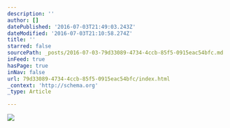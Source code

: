 ```yaml
---
description: ''
author: []
datePublished: '2016-07-03T21:49:03.243Z'
dateModified: '2016-07-03T21:10:58.274Z'
title: ''
starred: false
sourcePath: _posts/2016-07-03-79d33089-4734-4ccb-85f5-0915eac54bfc.md
inFeed: true
hasPage: true
inNav: false
url: 79d33089-4734-4ccb-85f5-0915eac54bfc/index.html
_context: 'http://schema.org'
_type: Article

---
```

![](https://the-grid-user-content.s3-us-west-2.amazonaws.com/4de1bbc3-1242-47a9-9272-da566d9cae24.jpg)